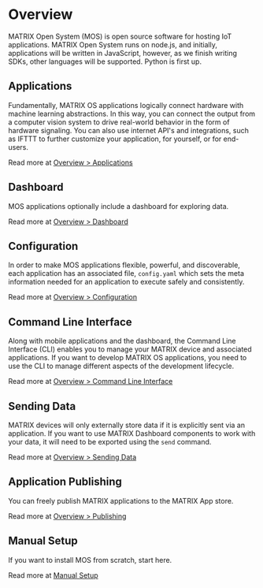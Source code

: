 # Overview

MATRIX Open System (MOS) is open source software for hosting IoT applications. MATRIX Open System runs on node.js, and initially, applications will be written in JavaScript, however, as we finish writing SDKs, other languages will be supported. Python is first up.

## Applications

Fundamentally, MATRIX OS applications logically connect hardware with machine learning abstractions. In this way, you can connect the output from a computer vision system to drive real-world behavior in the form of hardware signaling. You can also use internet API's and integrations, such as IFTTT to further customize your application, for yourself, or for end-users.

Read more at [Overview > Applications](applications.md)

## Dashboard

MOS applications optionally include a dashboard for exploring data.

Read more at [Overview > Dashboard](dashboard.md)

## Configuration
In order to make MOS applications flexible, powerful, and discoverable, each application has an associated file, `config.yaml` which sets the meta information needed for an application to execute safely and consistently.

Read more at [Overview > Configuration](configuration.md)

## Command Line Interface
Along with mobile applications and the dashboard, the Command Line Interface (CLI) enables you to manage your MATRIX device and associated applications. If you want to develop MATRIX OS applications, you need to use the CLI to manage different aspects of the development lifecycle. 

Read more at [Overview > Command Line Interface](cli.md)

## Sending Data

MATRIX devices will only externally store data if it is explicitly sent via an application. If you want to use MATRIX Dashboard components to work with your data, it will need to be exported using the `send` command.

Read more at [Overview > Sending Data](data.md)

## Application Publishing

You can freely publish MATRIX applications to the MATRIX App store. 

Read more at [Overview > Publishing](publishing.md)

## Manual Setup

If you want to install MOS from scratch, start here.

Read more at [Manual Setup](manual-setup.md)